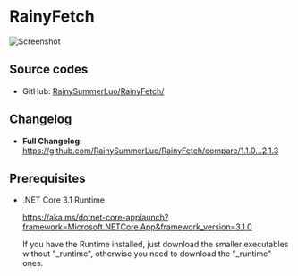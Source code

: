 # RainyFetch

![Screenshot](https://user-images.githubusercontent.com/12462465/150668773-50e69d87-df38-4f7b-a058-5c7b7641264f.png)

## Source codes

- GitHub: [RainySummerLuo/RainyFetch/](https://github.com/RainySummerLuo/RainyFetch/)

## Changelog

- **Full Changelog**: https://github.com/RainySummerLuo/RainyFetch/compare/1.1.0...2.1.3

## Prerequisites

- .NET Core 3.1 Runtime

  <https://aka.ms/dotnet-core-applaunch?framework=Microsoft.NETCore.App&framework_version=3.1.0>
  
  If you have the Runtime installed, just download the smaller executables without "_runtime", otherwise you need to download the "_runtime" ones.
